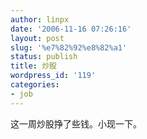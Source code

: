 ```yaml
---
author: linpx
date: '2006-11-16 07:26:16'
layout: post
slug: '%e7%82%92%e8%82%a1'
status: publish
title: 炒股
wordpress_id: '119'
categories:
- job
---
```


这一周炒股挣了些钱。小现一下。

